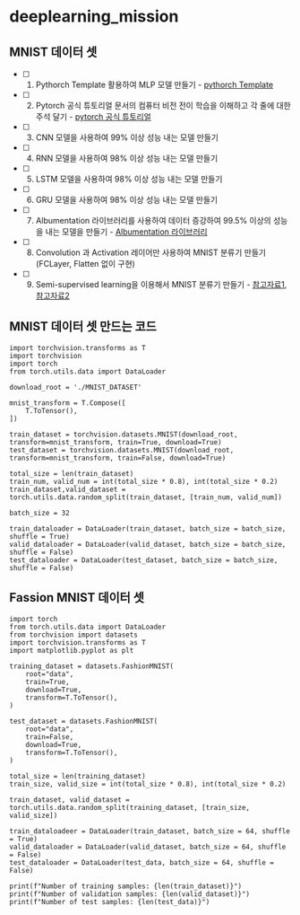 # deeplearning_mission

## MNIST 데이터 셋

- [ ] 1. Pythorch Template 활용하여 MLP 모델 만들기 - [pythorch Template](https://github.com/victoresque/pytorch-template)
- [ ] 2. Pytorch 공식 튜토리얼 문서의 컴퓨터 비전 전이 학습을 이해하고 각 줄에 대한 주석 달기 - [pytorch 공식 튜토리얼](https://pytorch.org/tutorials/beginner/transfer_learning_tutorial.html)
- [ ] 3. CNN 모델을 사용하여 99% 이상 성능 내는 모델 만들기
- [ ] 4. RNN 모델을 사용하여 98% 이상 성능 내는 모델 만들기
- [ ] 5. LSTM 모델을 사용하여 98% 이상 성능 내는 모델 만들기
- [ ] 6. GRU 모델을 사용하여 98% 이상 성능 내는 모델 만들기
- [ ] 7. Albumentation 라이브러리를 사용하여 데이터 증강하여 99.5% 이상의 성능을 내는 모델을 만들기 - [Albumentation 라이브러리](https://albumentations.ai/)
- [ ] 8. Convolution 과 Activation 레이어만 사용하여 MNIST 분류기 만들기 (FCLayer, Flatten 없이 구현)
- [ ] 9. Semi-supervised learning을 이용해서 MNIST 분류기 만들기 - [참고자료1](https://blog.est.ai/2020/11/ssl/), [참고자료2](https://github.com/rubicco/mnist-semi-supervised)

## MNIST 데이터 셋 만드는 코드
```
import torchvision.transforms as T
import torchvision
import torch
from torch.utils.data import DataLoader

download_root = './MNIST_DATASET'

mnist_transform = T.Compose([
    T.ToTensor(),
])

train_dataset = torchvision.datasets.MNIST(download_root, transform=mnist_transform, train=True, download=True)
test_dataset = torchvision.datasets.MNIST(download_root, transform=mnist_transform, train=False, download=True) 

total_size = len(train_dataset)
train_num, valid_num = int(total_size * 0.8), int(total_size * 0.2) 
train_dataset,valid_dataset = torch.utils.data.random_split(train_dataset, [train_num, valid_num])

batch_size = 32

train_dataloader = DataLoader(train_dataset, batch_size = batch_size, shuffle = True)
valid_dataloader = DataLoader(valid_dataset, batch_size = batch_size, shuffle = False)
test_dataloader = DataLoader(test_dataset, batch_size = batch_size, shuffle = False)
```

## Fassion MNIST 데이터 셋
```
import torch
from torch.utils.data import DataLoader
from torchvision import datasets
import torchvision.transforms as T
import matplotlib.pyplot as plt

training_dataset = datasets.FashionMNIST(
    root="data",
    train=True,
    download=True,
    transform=T.ToTensor(),
)

test_dataset = datasets.FashionMNIST(
    root="data",
    train=False,
    download=True,
    transform=T.ToTensor(),
)

total_size = len(training_dataset)
train_size, valid_size = int(total_size * 0.8), int(total_size * 0.2)

train_dataset, valid_dataset = torch.utils.data.random_split(training_dataset, [train_size, valid_size])

train_dataloadeer = DataLoader(train_dataset, batch_size = 64, shuffle = True)
valid_dataloader = DataLoader(valid_dataset, batch_size = 64, shuffle = False)
test_dataloader = DataLoader(test_data, batch_size = 64, shuffle = False)

print(f"Number of training samples: {len(train_dataset)}")
print(f"Number of validation samples: {len(valid_dataset)}")
print(f"Number of test samples: {len(test_data)}")
```



